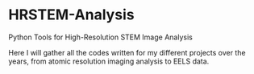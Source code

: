 # HRSTEM-Analysis
Python Tools for High-Resolution STEM Image Analysis

Here I will gather all the codes written for my different projects over the years, from atomic resolution imaging analysis to EELS data.
